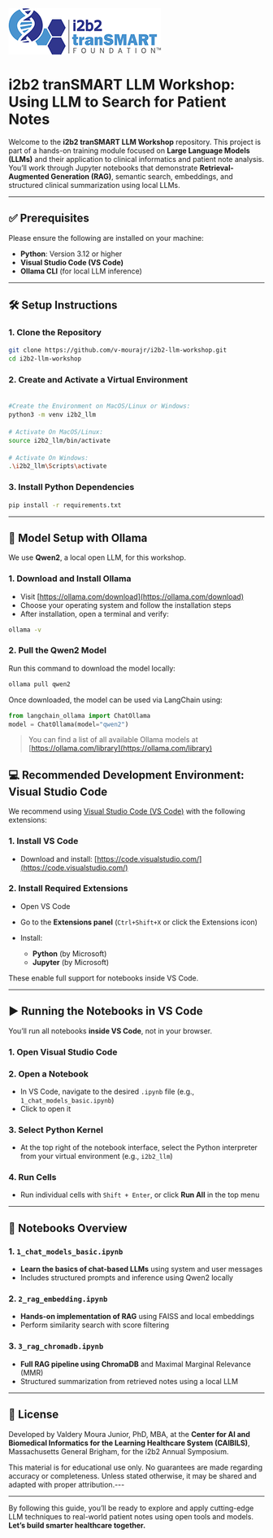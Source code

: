 <a href="https://i2b2transmart.org" target="_blank">
  <img src="./images/transmart-logo.png" alt="MGB Logo">
</a>


# i2b2 tranSMART LLM Workshop: Using LLM to Search for Patient Notes

Welcome to the **i2b2 tranSMART LLM Workshop** repository. This project is part of a hands-on training module focused on **Large Language Models (LLMs)** and their application to clinical informatics and patient note analysis. You’ll work through Jupyter notebooks that demonstrate **Retrieval-Augmented Generation (RAG)**, semantic search, embeddings, and structured clinical summarization using local LLMs.

---

## ✅ Prerequisites

Please ensure the following are installed on your machine:

- **Python**: Version 3.12 or higher  
- **Visual Studio Code (VS Code)**  
- **Ollama CLI** (for local LLM inference)  

---

## 🛠️ Setup Instructions

### 1. Clone the Repository

```bash
git clone https://github.com/v-mourajr/i2b2-llm-workshop.git
cd i2b2-llm-workshop
````

### 2. Create and Activate a Virtual Environment

```bash

#Create the Environment on MacOS/Linux or Windows:
python3 -m venv i2b2_llm

# Activate On MacOS/Linux:
source i2b2_llm/bin/activate  

# Activate On Windows: 
.\i2b2_llm\Scripts\activate
```

### 3. Install Python Dependencies

```bash
pip install -r requirements.txt
```

---

## 🧠 Model Setup with Ollama

We use **Qwen2**, a local open LLM, for this workshop.

### 1. Download and Install Ollama

* Visit [https://ollama.com/download](https://ollama.com/download)
* Choose your operating system and follow the installation steps
* After installation, open a terminal and verify:

```bash
ollama -v
```

### 2. Pull the Qwen2 Model

Run this command to download the model locally:

```bash
ollama pull qwen2
```

Once downloaded, the model can be used via LangChain using:

```python
from langchain_ollama import ChatOllama
model = ChatOllama(model="qwen2")
```
> You can find a list of all available Ollama models at [https://ollama.com/library](https://ollama.com/library)

## 💻 Recommended Development Environment: Visual Studio Code

We recommend using [Visual Studio Code (VS Code)](https://code.visualstudio.com/) with the following extensions:

### 1. Install VS Code

* Download and install: [https://code.visualstudio.com/](https://code.visualstudio.com/)

### 2. Install Required Extensions

* Open VS Code
* Go to the **Extensions panel** (`Ctrl+Shift+X` or click the Extensions icon)
* Install:

  * **Python** (by Microsoft)
  * **Jupyter** (by Microsoft)

These enable full support for notebooks inside VS Code.

---

## ▶️ Running the Notebooks in VS Code

You’ll run all notebooks **inside VS Code**, not in your browser.

### 1. Open Visual Studio Code

### 2. Open a Notebook

* In VS Code, navigate to the desired `.ipynb` file (e.g., `1_chat_models_basic.ipynb`)
* Click to open it

### 3. Select Python Kernel

* At the top right of the notebook interface, select the Python interpreter from your virtual environment (e.g., `i2b2_llm`)

### 4. Run Cells

* Run individual cells with `Shift + Enter`, or click **Run All** in the top menu

---

## 📘 Notebooks Overview

### 1. `1_chat_models_basic.ipynb`

* **Learn the basics of chat-based LLMs** using system and user messages
* Includes structured prompts and inference using Qwen2 locally

### 2. `2_rag_embedding.ipynb`

* **Hands-on implementation of RAG** using FAISS and local embeddings
* Perform similarity search with score filtering

### 3. `3_rag_chromadb.ipynb`

* **Full RAG pipeline using ChromaDB** and Maximal Marginal Relevance (MMR)
* Structured summarization from retrieved notes using a local LLM

---

## 📜 License

Developed by Valdery Moura Junior, PhD, MBA, at the **Center for AI and Biomedical Informatics for the Learning Healthcare System (CAIBILS)**, Massachusetts General Brigham, for the i2b2 Annual Symposium.

This material is for educational use only. No guarantees are made regarding accuracy or completeness. Unless stated otherwise, it may be shared and adapted with proper attribution.---

---
By following this guide, you’ll be ready to explore and apply cutting-edge LLM techniques to real-world patient notes using open tools and models.
**Let’s build smarter healthcare together.**


